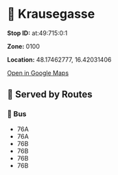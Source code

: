 # 🚉 Krausegasse


**Stop ID:** at:49:715:0:1

**Zone:** 0100

**Location:** 48.17462777, 16.42031406

[Open in Google Maps](https://www.google.com/maps?q=48.17462777,16.42031406)

## 🚆 Served by Routes

### 🚌 Bus
- 76A
- 76A
- 76B
- 76B
- 76B
- 76B